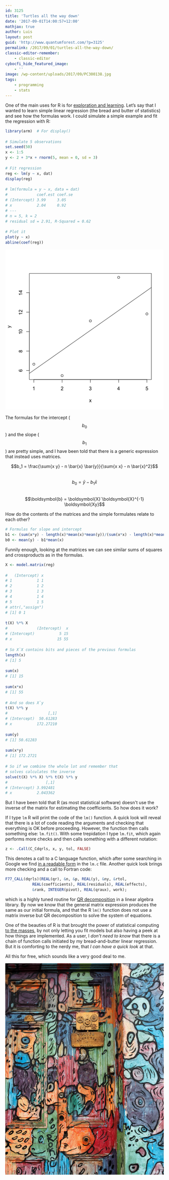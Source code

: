 ```yaml
---
id: 3125
title: 'Turtles all the way down'
date: '2017-09-01T14:00:57+12:00'
mathjax: true
author: Luis
layout: post
guid: 'http://www.quantumforest.com/?p=3125'
permalink: /2017/09/01/turtles-all-the-way-down/
classic-editor-remember:
    - classic-editor
cybocfi_hide_featured_image:
    - ''
image: /wp-content/uploads/2017/09/PC300138.jpg
tags:
    - programming
    - stats
---
```


One of the main uses for R is for [exploration and learning](/2012/12/r-for-inquisition/). Let’s say that I wanted to learn simple linear regression (the bread and butter of statistics) and see how the formulas work. I could simulate a simple example and fit the regression with R:

```R
library(arm)  # For display() 

# Simulate 5 observations
set.seed(50)
x <- 1:5
y <- 2 + 3*x + rnorm(5, mean = 0, sd = 3)

# Fit regression
reg <- lm(y ~ x, dat)
display(reg)

# lm(formula = y ~ x, data = dat)
#             coef.est coef.se
# (Intercept) 3.99     3.05   
# x           2.04     0.92   
# ---
# n = 5, k = 2
# residual sd = 2.91, R-Squared = 0.62

# Plot it
plot(y ~ x)
abline(coef(reg))
```

![Typical toy problem.](/assets/images/turtles.png)

The formulas for the intercept ($$b_0$$) and the slope ($$b_1$$) are pretty simple, and I have been told that there is a generic expression that instead uses matrices.

$$b_1 = \frac{\sum{x y} - n \bar{x} \bar{y}}{\sum{x x} - n \bar{x}^2}$$  
$$b_0 = \bar{y} - b_1 \bar{x}$$  
$$\boldsymbol{b} = \boldsymbol{X}`\boldsymbol{X}^{-1} \boldsymbol{Xy}$$

How do the contents of the matrices and the simple formulates relate to each other?

```R
# Formulas for slope and intercept
b1 <- (sum(x*y) - length(x)*mean(x)*mean(y))/(sum(x*x) - length(x)*mean(x)^2)
b0 <- mean(y) - b1*mean(x)
```

Funnily enough, looking at the matrices we can see similar sums of squares and crossproducts as in the formulas.

```R
X <- model.matrix(reg)

#   (Intercept) x
# 1           1 1
# 2           1 2
# 3           1 3
# 4           1 4
# 5           1 5
# attr(,"assign")
# [1] 0 1

t(X) %*% X
#             (Intercept)  x
# (Intercept)           5 15
# x                    15 55

# So X`X contains bits and pieces of the previous formulas
length(x)
# [1] 5

sum(x)
# [1] 15

sum(x*x)
# [1] 55

# And so does X`y
t(X) %*% y
#                  [,1]
# (Intercept)  50.61283
# x           172.27210

sum(y)
# [1] 50.61283

sum(x*y)
# [1] 172.2721

# So if we combine the whole lot and remember that
# solves calculates the inverse
solve(t(X) %*% X) %*% t(X) %*% y
#                 [,1]
# (Intercept) 3.992481
# x           2.043362
```

But I have been told that R (as most statistical software) doesn't use the inverse of the matrix for estimating the coefficients. So how does it work?

If I type `lm` R will print the code of the `lm()` function. A quick look will reveal that there is a lot of code reading the arguments and checking that everything is OK before proceeding. However, the function then calls something else: `lm.fit()`. With some trepidation I type `lm.fit`, which again performs more checks and then calls something with a different notation:

```R
z <- .Call(C_Cdqrls, x, y, tol, FALSE)
```

This denotes a call to a C language function, which after some searching in Google we find [in a readable form](https://github.com/wch/r-source/blob/trunk/src/library/stats/src/lm.c) in the `lm.c` file. Another quick look brings more checking and a call to Fortran code:

```R
F77_CALL(dqrls)(REAL(qr), &n, &p, REAL(y), &ny, &rtol,
		    REAL(coefficients), REAL(residuals), REAL(effects),
		    &rank, INTEGER(pivot), REAL(qraux), work);
```

which is a highly tuned routine for [QR decomposition](https://en.wikipedia.org/wiki/QR_decomposition) in a linear algebra library. By now we know that the general matrix expression produces the same as our initial formula, and that the R `lm()` function does not use a matrix inverse but QR decomposition to solve the system of equations.

One of the beauties of R is that brought the power of statistical computing [to the masses](/2011/12/r-academia-and-the-democratization-of-statistics/), by not only letting you fit models but also having a peek at how things are implemented. As a user, I <em>don't need to know</em> that there is a chain of function calls initiated by my bread-and-butter linear regression. But it is comforting to the nerdy me, that <em>I can have a quick look</em> at that.

All this for free, which sounds like a very good deal to me.

![Kind of turtles painted on a house, Valparaiso.](/assets/images/turtles.jpg)
